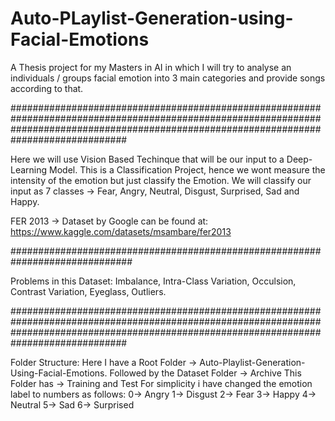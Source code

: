 # Auto-PLaylist-Generation-using-Facial-Emotions
A Thesis project for my Masters in AI in which I will try to analyse an individuals / groups facial emotion into 3 main categories and provide songs according to that.

#############################################################################################################################################################################################

Here we will use Vision Based Techinque that will be our input to a Deep-Learning Model.
This is a Classification Project, hence we wont measure the intensity of the emotion but just classify the Emotion.
We will classify our input as 7 classes -> Fear, Angry, Neutral, Disgust, Surprised, Sad and Happy.

FER 2013 -> Dataset by Google can be found at: https://www.kaggle.com/datasets/msambare/fer2013


##############################################################################

Problems in this Dataset:
Imbalance, Intra-Class Variation, Occulsion, Contrast Variation, Eyeglass, Outliers.


#############################################################################################################################################################################################

Folder Structure:
Here I have a Root Folder -> Auto-Playlist-Generation-Using-Facial-Emotions.
Followed by the Dataset Folder -> Archive
This Folder has -> Training and Test
For simplicity i have changed the emotion label to numbers as follows:
    0-> Angry
    1-> Disgust
    2-> Fear
    3-> Happy
    4-> Neutral
    5-> Sad
    6-> Surprised
